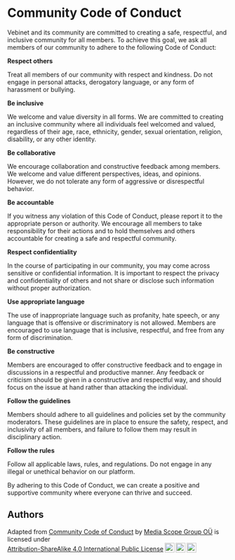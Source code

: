 # Community Code of Conduct
Vebinet and its community are committed to creating a safe, respectful, and inclusive community for all members. To achieve this goal, we ask all members of our community to adhere to the following Code of Conduct:

**Respect others**

Treat all members of our community with respect and kindness. Do not engage in personal attacks, derogatory language, or any form of harassment or bullying.

**Be inclusive**

We welcome and value diversity in all forms. We are committed to creating an inclusive community where all individuals feel welcomed and valued, regardless of their age, race, ethnicity, gender, sexual orientation, religion, disability, or any other identity.

**Be collaborative**

We encourage collaboration and constructive feedback among members. We welcome and value different perspectives, ideas, and opinions. However, we do not tolerate any form of aggressive or disrespectful behavior.

**Be accountable**

If you witness any violation of this Code of Conduct, please report it to the appropriate person or authority. We encourage all members to take responsibility for their actions and to hold themselves and others accountable for creating a safe and respectful community.

**Respect confidentiality**

In the course of participating in our community, you may come across sensitive or confidential information. It is important to respect the privacy and confidentiality of others and not share or disclose such information without proper authorization.

**Use appropriate language**

The use of inappropriate language such as profanity, hate speech, or any language that is offensive or discriminatory is not allowed. Members are encouraged to use language that is inclusive, respectful, and free from any form of discrimination.

**Be constructive**

Members are encouraged to offer constructive feedback and to engage in discussions in a respectful and productive manner. Any feedback or criticism should be given in a constructive and respectful way, and should focus on the issue at hand rather than attacking the individual.

**Follow the guidelines**

Members should adhere to all guidelines and policies set by the community moderators. These guidelines are in place to ensure the safety, respect, and inclusivity of all members, and failure to follow them may result in disciplinary action.

**Follow the rules**

Follow all applicable laws, rules, and regulations. Do not engage in any illegal or unethical behavior on our platform.

By adhering to this Code of Conduct, we can create a positive and supportive community where everyone can thrive and succeed.

## Authors

<p xmlns:cc="http://creativecommons.org/ns#" xmlns:dct="http://purl.org/dc/terms/">Adapted from <a property="dct:title" rel="cc:attributionURL" href="https://mediascope.group/legal/community-code-of-conduct">Community Code of Conduct</a> by <a rel="cc:attributionURL dct:creator" property="cc:attributionName" href="https://mediascope.group">Media Scope Group OÜ</a> is licensed under <a href="https://mediascope.group/legal/cc-intl-public-license?ref=github-CodeOfConduct" target="_blank" rel="license noopener noreferrer" style="display:inline-block;">Attribution-ShareAlike 4.0 International Public License<img style="height:22px!important;margin-left:3px;vertical-align:text-bottom;" src="https://mirrors.creativecommons.org/presskit/icons/cc.svg"><img style="height:22px!important;margin-left:3px;vertical-align:text-bottom;" src="https://mirrors.creativecommons.org/presskit/icons/by.svg"><img style="height:22px!important;margin-left:3px;vertical-align:text-bottom;" src="https://mirrors.creativecommons.org/presskit/icons/sa.svg"></a></p>
